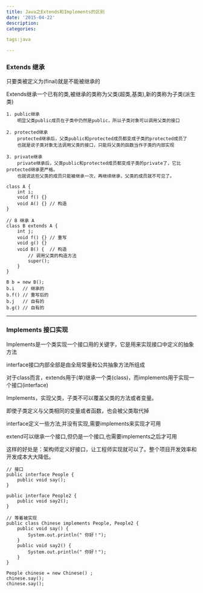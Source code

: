 ```yaml
---
title: Java之Extends和Implements的区别
date: '2015-04-22'
description:
categories:

tags:java

---
```


>

### Extends 继承

>

只要类被定义为(final)就是不能被继承的

>

Extends继承一个已有的类,被继承的类称为父类(超类,基类),新的类称为子类(派生类)

>

	1. public继承
		明显父类public成员在子类中仍然是public，所以子类对象可以调用父类的接口
	 
	2. protected继承
		protected继承后，父类public和protected成员都变成子类的protected成员了
		也就是说子类对象无法调用父类的接口，只能将父类的函数当作子类的内部实现
	 
	3. private继承
		private继承后，父类public和protected成员都变成子类的private了，它比protected继承更严格。
		也就说这些父类的成员只能被继承一次，再继续继承，父类的成员就不可见了。

>

	class A {
		int i;
		void f() {}
		void A() {} // 构造
	}

	// B 继承 A
	class B extends A {
		int j;	
		void f() {} // 重写
		void g() {}
		void B() {  // 构造
			// 调用父类的构造方法
			super();
		}
	}

	B b = new B();
	b.i   // 继承的
	b.f() // 重写后的
	b.j   // 自有的
	b.g() // 自有的

>

---

>

### Implements 接口实现

>

Implements是一个类实现一个接口用的关键字，它是用来实现接口中定义的抽象方法

>

interface接口内部全部是由全局常量和公共抽象方法所组成

>

对于class而言，extends用于(单)继承一个类(class)，而implements用于实现一个接口(interface)

>

Implements，实现父类，子类不可以覆盖父类的方法或者变量。

即使子类定义与父类相同的变量或者函数，也会被父类取代掉

>

interface定义一些方法,并没有实现,需要implements来实现才可用

extend可以继承一个接口,但仍是一个接口,也需要implements之后才可用

>

这样的好处是：架构师定义好接口，让工程师实现就可以了。整个项目开发效率和开发成本大大降低。 

>

	// 接口
	public interface People {
		public void say();
	}

	public interface People2 {
		public void say2();
	}

	// 等着被实现
	public class Chinese implements People, People2 {
		public void say() {
			System.out.println(" 你好！");
		}
		public void say2() {
			System.out.println(" 你好！");
		}
	}

	People chinese = new Chinese() ;
	chinese.say();
	chinese.say();

